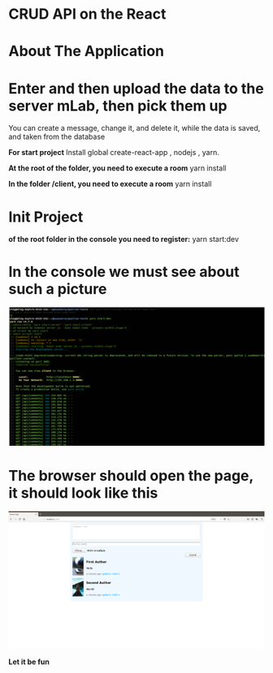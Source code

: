 # CRUD API on the React

About The Application
=====================
Enter and then upload the data to the server mLab, then pick them up
=====================
You can create a message, change it, and delete it, while the data is saved, and taken from the database

**For start project**
Install global create-react-app , nodejs , yarn.

**At the root of the folder, you need to execute a room**
yarn install

**In the folder /client, you need to execute a room**
yarn install


**Init Project**
=====================
**of the root folder in the console you need to register:**
yarn start:dev

**In the console we must see about such a picture**
=====================
![Alt text](https://github.com/OlegW3C/CRUD_API_on_the_React/blob/master/view_in_console.png "Optional title")

**The browser should open the page, it should look like this**
=====================
![Alt text](https://github.com/OlegW3C/CRUD_API_on_the_React/blob/master/view_in_browser.png "Optional title")

**Let it be fun**



